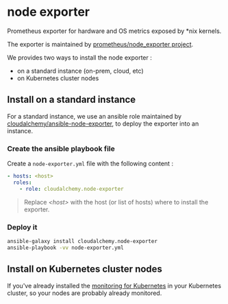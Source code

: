 # node exporter

Prometheus exporter for hardware and OS metrics exposed by *nix kernels.

The exporter is maintained by [prometheus/node_exporter project](https://github.com/prometheus/node_exporter).

We provides two ways to install the node exporter :

- on a standard instance (on-prem, cloud, etc)
- on Kubernetes cluster nodes

## Install on a standard instance

For a standard instance, we use an ansible role maintained by [cloudalchemy/ansible-node-exporter](https://github.com/cloudalchemy/ansible-node-exporter), to deploy the exporter into an instance.

### Create the ansible playbook file

Create a `node-exporter.yml` file with the following content :

```yaml
- hosts: <host>
  roles:
    - role: cloudalchemy.node-exporter
```

> Replace _\<host\>_ with the host (or list of hosts) where to install the exporter.

### Deploy it

```bash
ansible-galaxy install cloudalchemy.node-exporter
ansible-playbook -vv node-exporter.yml
```

## Install on Kubernetes cluster nodes

If you've already installed the [monitoring for Kubernetes](../kubernetes/README.md) in your Kubernetes cluster, so your nodes are probably already monitored.
